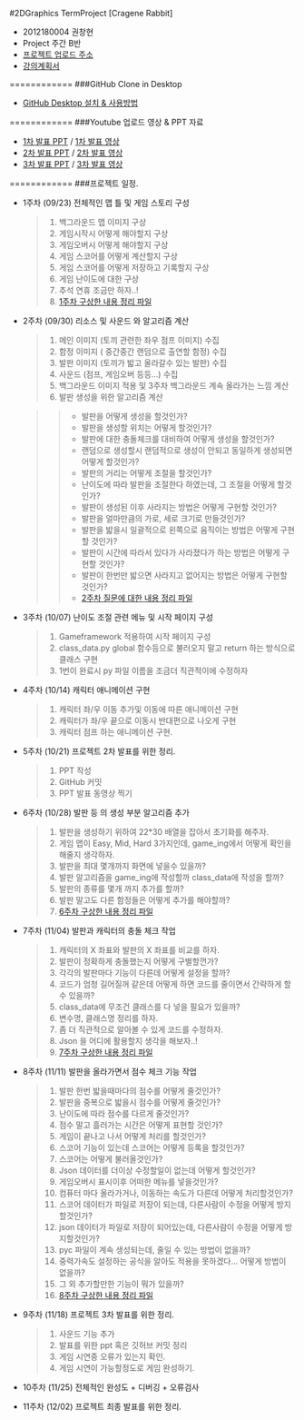 #2DGraphics TermProject [Cragene Rabbit]

+ 2012180004 권창현
+ Project 주간 B반
+ [프로젝트 업로드 주소](http://www.daehyunlee.com/dustinlee_new/doku.php?id=studentaccess:2015:02:2dgp:project_b)
+ [강의계획서](http://www.daehyunlee.com/dustinlee_new/lib/exe/fetch.php?media=lecture:2015:02:2dgameprogramming:2015_fall_2dgp_syllabus.pdf)

============
###GitHub Clone in Desktop

+ [GitHub Desktop 설치 & 사용방법](https://www.youtube.com/watch?v=fJqGGQIf4dk)

============
###Youtube 업로드 영상 & PPT 자료
+ [1차 발표 PPT](https://github.com/WindowsHyun/2DGraphics/blob/master/Document/ProjectPPT/KwonChangHyun_1%EC%B0%A8%EB%B0%9C%ED%91%9C.pptx?raw=true) / [1차 발표 영상](https://www.youtube.com/watch?v=wmc25937s1s)
+ [2차 발표 PPT](https://github.com/WindowsHyun/2DGraphics/blob/master/Document/ProjectPPT/KwonChangHyun_2%EC%B0%A8%EB%B0%9C%ED%91%9C.pptx?raw=true) / [2차 발표 영상](https://youtu.be/9CV9dXPFsC0)
+ [3차 발표 PPT](https://github.com/WindowsHyun/2DGraphics/blob/b9627407e56c46c6a0ffc0531442e25db1219758/Document/ProjectPPT/2015_2dgp_3%EC%B0%A8%EB%B0%9C%ED%91%9C%EA%B0%80%EC%9D%B4%EB%93%9C.pptx?raw=true) / [3차 발표 영상](https://www.youtube.com/watch?v=GPo1HAbMvxE)

============
###프로젝트 일정.
+ 1주차 (09/23) 전체적인 맵 틀 및 게임 스토리 구성

  > 1. 백그라운드 맵 이미지 구상
  > 1. 게임시작시 어떻게 해야할지 구상
  > 1. 게임오버시 어떻게 해야할지 구상
  > 1. 게임 스코어를 어떻게 계산할지 구상
  > 1. 게임 스코어를 어떻게 저장하고 기록할지 구상
  > 1. 게임 난이도에 대한 구상
  > 1. 추석 연휴 조금만 하자..!
  > 1. [1주차 구상한 내용 정리 파일](https://github.com/WindowsHyun/2DGraphics/blob/master/Document/TermProjectConcept/ConceptDATA_1%EC%A3%BC%EC%B0%A8.txt)
+ 2주차 (09/30) 리소스 및 사운드 와 알고리즘 계산

  > 1. 메인 이미지 (토끼 관련한 좌우 점프 이미지) 수집
  > 1. 함정 이미지 ( 중간중간 랜덤으로 출연할 함정) 수집
  > 1. 발판 이미지 (토끼가 밟고 올라갈수 있는 발판) 수집
  > 1. 사운드 (점프, 게임오버 등등...) 수집
  > 1. 백그라운드 이미지 적용 및 3주차 백그라운드 계속 올라가는 느낌 계산
  > 1. 발판 생성을 위한 알고리즘 계산
  
  > > + 발판을 어떻게 생성을 할것인가?
  > > + 발판을 생성할 위치는 어떻게 할것인가?
  > > + 발판에 대한 충돌체크를 대비하여 어떻게 생성을 할것인가?
  > > + 랜덤으로 생성할시 랜덤적으로 생성이 안되고 동일하게 생성되면 어떻게 할것인가?
  > > + 발판의 거리는 어떻게 조절을 할것인가?
  > > + 난이도에 따라 발판을 조절한다 하였는데, 그 조절을 어떻게 할것인가?
  > > + 발판이 생성된 이후 사라지는 방법은 어떻게 구현할 것인가?
  > > + 발판을 얼마만큼의 가로, 세로 크기로 만들것인가?
  > > + 발판을 밟을시 일괄적으로 왼쪽으로 움직이는 방법은 어떻게 구현할 것인가?
  > > + 발판이 시간에 따라서 있다가 사라졌다가 하는 방법은 어떻게 구현할 것인가?
  > > + 발판이 한번만 밟으면 사라지고 없어지는 방법은 어떻게 구현할 것인가?
  > > + [2주차 질문에 대한 내용 정리 파일](https://github.com/WindowsHyun/2DGraphics/blob/master/Document/TermProjectConcept/ConceptDATA_2%EC%A3%BC%EC%B0%A8.txt)
+ 3주차 (10/07) 난이도 조절 관련 메뉴 및 시작 페이지 구성

  > 1. Gameframework 적용하여 시작 페이지 구성
  > 1. class_data.py global 함수등으로 불러오지 말고 return 하는 방식으로 클래스 구현
  > 1. 1번이 완료시 py 파일 이름을 조금더 직관적이에 수정하자
+ 4주차 (10/14) 캐릭터 애니메이션 구현 

  > 1. 캐릭터 좌/우 이동 추가및 이동에 따른 애니메이션 구현
  > 1. 캐릭터가 좌/우 끝으로 이동시 반대편으로 나오게 구현
  > 1. 캐릭터 점프 하는 애니메이션 구현.
+ 5주차 (10/21) 프로젝트 2차 발표를 위한 정리.

  > 1. PPT 작성
  > 1. GitHub 커밋
  > 1. PPT 발표 동영상 찍기
+ 6주차 (10/28) 발판 등 의 생성 부분 알고리즘 추가

  > 1. 발판을 생성하기 위하여 22*30 배열을 잡아서 초기화를 해주자.
  > 1. 게임 맵이 Easy, Mid, Hard 3가지인데, game_ing에서 어떻게 확인을 해줄지 생각하자.
  > 1. 발판을 최대 몇개까지 화면에 넣을수 있을까?
  > 1. 발판 알고리즘을 game_ing에 작성할까 class_data에 작성을 할까?
  > 1. 발판의 종류를 몇개 까지 추가를 할까?
  > 1. 발판 말고도 다른 함정들은 어떻게 추가를 해야할까?
  > 1. [6주차 구상한 내용 정리 파일](https://github.com/WindowsHyun/2DGraphics/blob/master/Document/TermProjectConcept/ConceptDATA_6%EC%A3%BC%EC%B0%A8.txt)
+ 7주차 (11/04) 발판과 캐릭터의 충돌 체크 작업

  > 1. 캐릭터의 X 좌표와 발판의 X 좌표를 비교를 하자.
  > 1. 발판이 정확하게 충돌했는지 어떻게 구별할껀가?
  > 1. 각각의 발판마다 기능이 다른데 어떻게 설정을 할까?
  > 1. 코드가 엄청 길어질꺼 같은데 어떻게 하면 코드를 줄이면서 간략하게 할수 있을까?
  > 1. class_data에 무조건 클래스를 다 넣을 필요가 있을까?
  > 1. 변수명, 클래스명 정리를 하자.
  > 1. 좀 더 직관적으로 알아볼 수 있게 코드를 수정하자.
  > 1. Json 을 어디에 활용할지 생각을 해보자..!
  > 1. [7주차 구상한 내용 정리 파일](https://github.com/WindowsHyun/2DGraphics/blob/master/Document/TermProjectConcept/ConceptDATA_7%EC%A3%BC%EC%B0%A8.txt)
+ 8주차 (11/11) 발판을 올라가면서 점수 체크 기능 작업

  > 1. 발판 한번 밟을때마다의 점수를 어떻게 줄것인가?
  > 1. 발판을 중복으로 밟을시 점수를 어떻게 줄것인가?
  > 1. 난이도에 따라 점수를 다르게 줄것인가?
  > 1. 점수 말고 흘러가는 시간은 어떻게 표현할 것인가?
  > 1. 게임이 끝나고 나서 어떻게 처리를 할것인가?
  > 1. 스코어 기능이 있는데 스코어는 어떻게 등록을 할것인가?
  > 1. 스코어는 어떻게 불러올것인가?
  > 1. Json 데이터를 더이상 수정할일이 없는데 어떻게 할것인가?
  > 1. 게임오버시 표시이후 어떠한 메뉴를 넣을것인가?
  > 1. 컴퓨터 마다 올라가거나, 이동하는 속도가 다른데 어떻게 처리할것인가?
  > 1. 스코어 데이터가 파일로 저장이 되는데, 다른사람이 수정을 어떻게 방지할것인가?
  > 1. json 데이터가 파일로 저장이 되어있는데, 다른사람이 수정을 어떻게 방지할것인가?
  > 1. pyc 파일이 계속 생성되는데, 줄일 수 있는 방법이 없을까?
  > 1. 중력가속도 설정하는 공식을 알아도 적용을 못하겠다... 어떻게 방법이 없을까?
  > 1. 그 외 추가할만한 기능이 뭐가 있을까?
  > 1. [8주차 구상한 내용 정리 파일](https://github.com/WindowsHyun/2DGraphics/blob/master/Document/TermProjectConcept/ConceptDATA_8%EC%A3%BC%EC%B0%A8.txt)
+ 9주차 (11/18) 프로젝트 3차 발표를 위한 정리.

  > 1. 사운드 기능 추가
  > 1. 발표를 위한 ppt 혹은 깃허브 커밋 정리
  > 1. 게임 시연중 오류가 있는지 확인.
  > 1. 게임 시연이 가능할정도로 게임 완성하기.
+ 10주차 (11/25) 전체적인 완성도 + 디버깅 + 오류검사
+ 11주차 (12/02) 프로젝트 최종 발표를 위한 정리.
